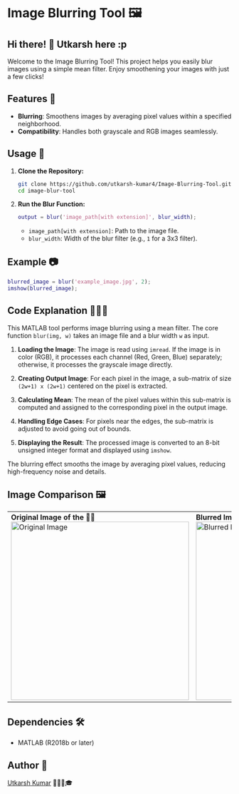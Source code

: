 # Image Blurring Tool 🖼️

## Hi there! 👋  Utkarsh here :p
Welcome to the Image Blurring Tool! This project helps you easily blur images using a simple mean filter. Enjoy smoothening your images with just a few clicks!

## Features 🌟
- **Blurring**: Smoothens images by averaging pixel values within a specified neighborhood.
- **Compatibility**: Handles both grayscale and RGB images seamlessly.

## Usage 🚀

1. **Clone the Repository:**
   ```bash
   git clone https://github.com/utkarsh-kumar4/Image-Blurring-Tool.git
   cd image-blur-tool
   ```

2. **Run the Blur Function:**
   ```matlab
   output = blur('image_path[with extension]', blur_width);
   ```

   - `image_path[with extension]`: Path to the image file.
   - `blur_width`: Width of the blur filter (e.g., `1` for a 3x3 filter).

## Example 📷

```matlab
blurred_image = blur('example_image.jpg', 2);
imshow(blurred_image);
```

## Code Explanation 👨🏻‍💻

This MATLAB tool performs image blurring using a mean filter. The core function `blur(img, w)` takes an image file and a blur width `w` as input. 

1. **Loading the Image**: The image is read using `imread`. If the image is in color (RGB), it processes each channel (Red, Green, Blue) separately; otherwise, it processes the grayscale image directly.

2. **Creating Output Image**: For each pixel in the image, a sub-matrix of size `(2w+1) x (2w+1)` centered on the pixel is extracted. 

3. **Calculating Mean**: The mean of the pixel values within this sub-matrix is computed and assigned to the corresponding pixel in the output image.

4. **Handling Edge Cases**: For pixels near the edges, the sub-matrix is adjusted to avoid going out of bounds.

5. **Displaying the Result**: The processed image is converted to an 8-bit unsigned integer format and displayed using `imshow`.

The blurring effect smooths the image by averaging pixel values, reducing high-frequency noise and details.

## Image Comparison 🖼️
<table>
  <tr>
    <td>
      <strong>Original Image of the 🐐👑</strong><br>
      <img src="https://github.com/utkarsh-kumar4/Image-Blurring-Tool/blob/main/messi.png" width="400" alt="Original Image">
    </td>
    <td>
      <strong>Blurred Image of the 🐐👑 [w = 10]</strong><br>
      <img src="https://github.com/utkarsh-kumar4/Image-Blurring-Tool/blob/main/messi_blurred.png" width="400" alt="Blurred Image">
    </td>
  </tr>
</table>

## Dependencies 🛠️
- MATLAB (R2018b or later)

## Author 👤
[Utkarsh Kumar](https://github.com/utkarsh-kumar4) 👨🏻‍💻🎓
